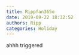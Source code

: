 ```yaml
---
title: Rippfan365o
date: 2019-09-22 18:32:52
authors: Ripp
categories: Holiday
---
```


 ahhh triggered